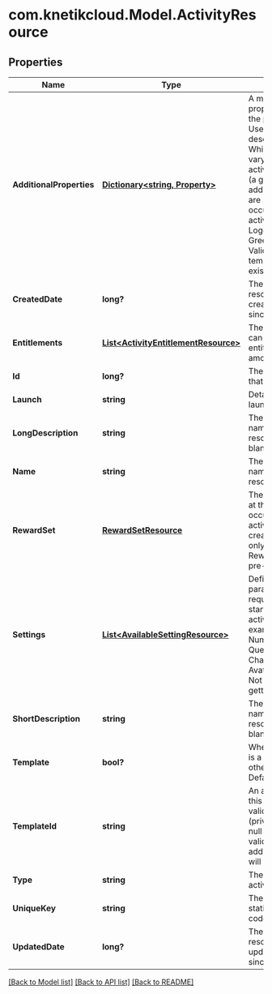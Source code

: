 # com.knetikcloud.Model.ActivityResource
## Properties

Name | Type | Description | Notes
------------ | ------------- | ------------- | -------------
**AdditionalProperties** | [**Dictionary&lt;string, Property&gt;**](Property.md) | A map of additional properties keyed on the property name. Used to further describe an activity. While settings will vary from one activity occurrence (a game) to another, additional properties are shared by all the occurrences of this activity. Ex: Activity Logo, Disclaimer, Greeting, etc. Validated against template if one exists for activities | [optional] 
**CreatedDate** | **long?** | The date/time this resource was created in seconds since unix epoch | [optional] 
**Entitlements** | [**List&lt;ActivityEntitlementResource&gt;**](ActivityEntitlementResource.md) | The list of items that can be used for entitlement (wager amounts/etc) | [optional] 
**Id** | **long?** | The unique ID for that resource | [optional] 
**Launch** | **string** | Details about how to launch the activity | [optional] 
**LongDescription** | **string** | The user friendly name of that resource. Defaults to blank string | [optional] 
**Name** | **string** | The user friendly name of that resource | 
**RewardSet** | [**RewardSetResource**](RewardSetResource.md) | The rewards to give at the end of each occurence of the activity. When creating/updating only id is used. Reward set must be pre-existing | [optional] 
**Settings** | [**List&lt;AvailableSettingResource&gt;**](AvailableSettingResource.md) | Define what parameters are required/available to start and run an activity. For example: Difficulty, Number of Questions, Character name, Avatar, Duration, etc. Not populated when getting listing | [optional] 
**ShortDescription** | **string** | The user friendly name of that resource. Defaults to blank string | [optional] 
**Template** | **bool?** | Whether this activity is a template for other activities. Default: false | [optional] 
**TemplateId** | **string** | An activity template this activity is validated against (private). May be null and no validation of additional_properties will be done | [optional] 
**Type** | **string** | The type of the activity | 
**UniqueKey** | **string** | The unique key (for static reference in code) of the activity | [optional] 
**UpdatedDate** | **long?** | The date/time this resource was last updated in seconds since unix epoch | [optional] 

[[Back to Model list]](../README.md#documentation-for-models) [[Back to API list]](../README.md#documentation-for-api-endpoints) [[Back to README]](../README.md)

